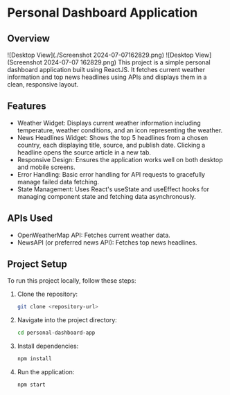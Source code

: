 # Personal Dashboard Application

## Overview
![Desktop View](./Screenshot 2024-07-07162829.png)
![Desktop View](Screenshot 2024-07-07 162829.png)
This project is a simple personal dashboard application built using ReactJS. It fetches current weather information and top news headlines using APIs and displays them in a clean, responsive layout.

## Features

- Weather Widget: Displays current weather information including temperature, weather conditions, and an icon representing the weather.
- News Headlines Widget: Shows the top 5 headlines from a chosen country, each displaying title, source, and publish date. Clicking a headline opens the source article in a new tab.
- Responsive Design: Ensures the application works well on both desktop and mobile screens.
- Error Handling: Basic error handling for API requests to gracefully manage failed data fetching.
- State Management: Uses React's useState and useEffect hooks for managing component state and fetching data asynchronously.

## APIs Used

- OpenWeatherMap API: Fetches current weather data.
- NewsAPI (or preferred news API): Fetches top news headlines.

## Project Setup

To run this project locally, follow these steps:

1. Clone the repository:

   ```bash
   git clone <repository-url>
2. Navigate into the project directory:

   ```bash
   cd personal-dashboard-app

3. Install dependencies:

   ```bash
   npm install
4. Run the application:

   ```bash
   npm start

